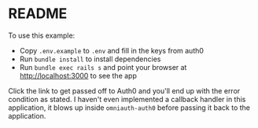 # README

To use this example:

* Copy `.env.example` to `.env` and fill in the keys from auth0
* Run `bundle install` to install dependencies
* Run `bundle exec rails s` and point your browser at
  [http://localhost:3000](http://localhost:3000) to see the app


Click the link to get passed off to Auth0 and you'll end up with the error
condition as stated.  I haven't even implemented a callback handler in this
application, it blows up inside `omniauth-auth0` before passing it back to the
application.

